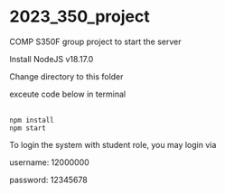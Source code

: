 # 2023_350_project
COMP S350F group project
to start the server 
<p>Install NodeJS v18.17.0</p>
<p>Change directory to this folder</p>
<p>exceute code below in terminal</p>
<br>
<code>npm install</code>
<br>
<code>npm start</code>
<br>
<p>To login the system with student role, you may login via</p>
<p>username: 12000000</p>
<p>password: 12345678</p>
